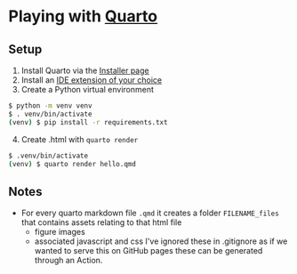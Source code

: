# Playing with [Quarto](https://quarto.org/)

## Setup

1. Install Quarto via the [Installer page](https://quarto.org/docs/get-started/)
2. Install an [IDE extension of your choice](https://quarto.org/docs/get-started/)
3. Create a Python virtual environment
  ```bash
  $ python -m venv venv
  $ . venv/bin/activate
  (venv) $ pip install -r requirements.txt
  ```
4. Create .html with `quarto render`
  ```bash
  $ .venv/bin/activate
  (venv) $ quarto render hello.qmd
  ```

## Notes

- For every quarto markdown file `.qmd` it creates a folder `FILENAME_files` that contains assets relating to that html file
  - figure images
  - associated javascript and css
  I've ignored these in .gitignore as if we wanted to serve this on GitHub pages these can be generated through an Action.